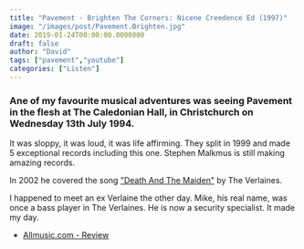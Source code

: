 ```yaml
---
title: "Pavement - Brighten The Corners: Nicene Creedence Ed (1997)"
image: "/images/post/Pavement.Brighten.jpg"
date: 2019-01-24T00:00:00.0000000
draft: false
author: "David"
tags: ["pavement","youtube"]
categories: ["Listen"]
---
```

### Ane of my favourite musical adventures was seeing Pavement in the flesh at The Caledonian Hall, in Christchurch on Wednesday 13th July 1994. 

It was sloppy, it was loud, it was life affirming. They split in 1999 and made 5 exceptional records including this one. Stephen Malkmus is still making amazing records.

In 2002 he covered the song ["Death And The Maiden"](https://www.youtube.com/watch?v=8-GqgN00Kr0) by The Verlaines. 

I happened to meet an ex Verlaine the other day. Mike, his real name, was once a bass player in The Verlaines. He is now a security specialist. It made my day.

-  [Allmusic.com - Review](https://www.allmusic.com/album/brighten-the-corners-mw0000616529)